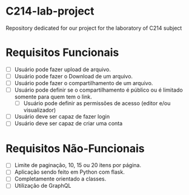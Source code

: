 # C214-lab-project
Repository dedicated for our project for the laboratory of C214 subject

# Requisitos Funcionais

- [ ] Usuário pode fazer upload de arquivo.
- [ ] Usuário pode fazer o Download de um arquivo.
- [ ] Usuário pode fazer o compartilhamento de um arquivo.
- [ ] Usuário pode definir se o compartilhamento é público ou é limitado somente para quem tem o link.
    - [ ] Usuário pode definir as permissões de acesso (editor e/ou visualizador)
- [ ] Usuário deve ser capaz de fazer login
- [ ] Usuário deve ser capaz de criar uma conta

# Requisitos Não-Funcionais

- [ ] Limite de paginação, 10, 15 ou 20 itens por página.
- [ ] Aplicação sendo feito em Python com flask.
- [ ] Completamente orientado a classes.
- [ ] Utilização de GraphQL